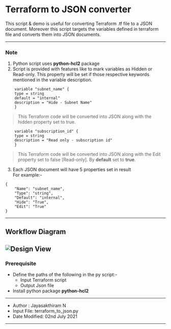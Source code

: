 # Terraform to JSON converter
<p>This script & demo is useful for converting Terraform .tf file to a JSON document. Moreover this script targets the variables defined in terraform file and converts them into JSON documents.

---
### Note
1. Python script uses **python-hcl2** package 
2. Script is provided with features like to mark variables as Hidden or Read-only. This property will be set if those respective keywords mentioned in the variable description.
~~~
    variable "subnet_name" { 
    type = string 
    default = "internal"
    description = "Hide - Subnet Name" 
    }
~~~
> This Terraform code will be converted into JSON along with the hidden property set to true.
~~~
    variable "subscription_id" { 
    type = string 
    description = "Read only - subscription id" 
    }
~~~

> This Terraform code will be converted into JSON along with the Edit property set to false [Read-only]. By **default** set to **true**.

3. Each JSON document will have 5 properties set in result
    <br> For example:-
~~~
{
    "Name": "subnet_name",
    "Type": "string",
    "Default": "internal",
    "Hide": "True",
    "Edit": "True" 
}
~~~  
---
## Workflow Diagram
![Design View](https://github.com/mynameisjai/Terraform_JSON_converter/blob/main/media/Terraform_json.PNG?raw=true)
---
### Prerequisite
- Define the paths of the following in the py script:-
    - Input Terraform script
    - Output Json file
- Install python package **python-hcl2**
---
- Author : Jayasakthiram N <br>
- Input File: terraform_to_json.py <br>
- Date Modified: 02nd July 2021 
---
